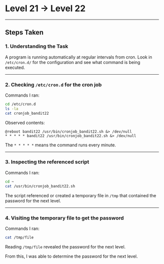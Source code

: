 # Level 21 → Level 22

---

## Steps Taken

### 1. Understanding the Task

A program is running automatically at regular intervals from cron. Look in `/etc/cron.d/` for the configuration and see what command is being executed.

---

### 2. Checking `/etc/cron.d` for the cron job

Commands I ran:

```bash
cd /etc/cron.d
ls -la
cat cronjob_bandit22
```

Observed contents:

```text
@reboot bandit22 /usr/bin/cronjob_bandit22.sh &> /dev/null
* * * * * bandit22 /usr/bin/cronjob_bandit22.sh &> /dev/null
```

The `* * * * *` means the command runs every minute.

---

### 3. Inspecting the referenced script

Commands I ran:

```bash
cd ~
cat /usr/bin/cronjob_bandit22.sh
```

The script referenced or created a temporary file in `/tmp` that contained the password for the next level.

---

### 4. Visiting the temporary file to get the password

Commands I ran:

```bash
cat /tmp/file
```

Reading `/tmp/file` revealed the password for the next level.

From this, I was able to determine the password for the next level.
